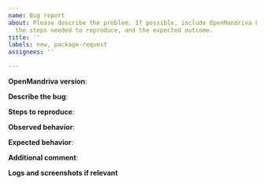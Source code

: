 ```yaml
---
name: Bug report
about: Please describe the problem. If possible, include OpenMandriva Lx version,
  the steps needed to reproduce, and the expected outcome.
title: ''
labels: new, package-request
assignees: ''

---
```


**OpenMandriva version**:

**Describe the bug**:

**Steps to reproduce**:

**Observed behavior**:

**Expected behavior**:

**Additional comment**:

**Logs and screenshots if relevant**
